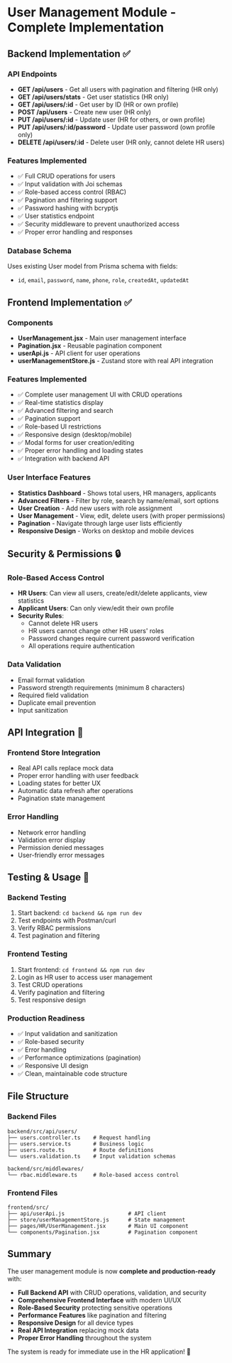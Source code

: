 # User Management Module - Complete Implementation

## Backend Implementation ✅

### API Endpoints

- **GET /api/users** - Get all users with pagination and filtering (HR only)
- **GET /api/users/stats** - Get user statistics (HR only)
- **GET /api/users/:id** - Get user by ID (HR or own profile)
- **POST /api/users** - Create new user (HR only)
- **PUT /api/users/:id** - Update user (HR for others, or own profile)
- **PUT /api/users/:id/password** - Update user password (own profile only)
- **DELETE /api/users/:id** - Delete user (HR only, cannot delete HR users)

### Features Implemented

- ✅ Full CRUD operations for users
- ✅ Input validation with Joi schemas
- ✅ Role-based access control (RBAC)
- ✅ Pagination and filtering support
- ✅ Password hashing with bcryptjs
- ✅ User statistics endpoint
- ✅ Security middleware to prevent unauthorized access
- ✅ Proper error handling and responses

### Database Schema

Uses existing User model from Prisma schema with fields:

- `id`, `email`, `password`, `name`, `phone`, `role`, `createdAt`, `updatedAt`

## Frontend Implementation ✅

### Components

- **UserManagement.jsx** - Main user management interface
- **Pagination.jsx** - Reusable pagination component
- **userApi.js** - API client for user operations
- **userManagementStore.js** - Zustand store with real API integration

### Features Implemented

- ✅ Complete user management UI with CRUD operations
- ✅ Real-time statistics display
- ✅ Advanced filtering and search
- ✅ Pagination support
- ✅ Role-based UI restrictions
- ✅ Responsive design (desktop/mobile)
- ✅ Modal forms for user creation/editing
- ✅ Proper error handling and loading states
- ✅ Integration with backend API

### User Interface Features

- **Statistics Dashboard** - Shows total users, HR managers, applicants
- **Advanced Filters** - Filter by role, search by name/email, sort options
- **User Creation** - Add new users with role assignment
- **User Management** - View, edit, delete users (with proper permissions)
- **Pagination** - Navigate through large user lists efficiently
- **Responsive Design** - Works on desktop and mobile devices

## Security & Permissions 🔒

### Role-Based Access Control

- **HR Users**: Can view all users, create/edit/delete applicants, view statistics
- **Applicant Users**: Can only view/edit their own profile
- **Security Rules**:
  - Cannot delete HR users
  - HR users cannot change other HR users' roles
  - Password changes require current password verification
  - All operations require authentication

### Data Validation

- Email format validation
- Password strength requirements (minimum 8 characters)
- Required field validation
- Duplicate email prevention
- Input sanitization

## API Integration 🔗

### Frontend Store Integration

- Real API calls replace mock data
- Proper error handling with user feedback
- Loading states for better UX
- Automatic data refresh after operations
- Pagination state management

### Error Handling

- Network error handling
- Validation error display
- Permission denied messages
- User-friendly error messages

## Testing & Usage 🧪

### Backend Testing

1. Start backend: `cd backend && npm run dev`
2. Test endpoints with Postman/curl
3. Verify RBAC permissions
4. Test pagination and filtering

### Frontend Testing

1. Start frontend: `cd frontend && npm run dev`
2. Login as HR user to access user management
3. Test CRUD operations
4. Verify pagination and filtering
5. Test responsive design

### Production Readiness

- ✅ Input validation and sanitization
- ✅ Role-based security
- ✅ Error handling
- ✅ Performance optimizations (pagination)
- ✅ Responsive UI design
- ✅ Clean, maintainable code structure

## File Structure

### Backend Files

```
backend/src/api/users/
├── users.controller.ts    # Request handling
├── users.service.ts       # Business logic
├── users.route.ts         # Route definitions
└── users.validation.ts    # Input validation schemas

backend/src/middlewares/
└── rbac.middleware.ts     # Role-based access control
```

### Frontend Files

```
frontend/src/
├── api/userApi.js                    # API client
├── store/userManagementStore.js      # State management
├── pages/HR/UserManagement.jsx       # Main UI component
└── components/Pagination.jsx         # Pagination component
```

## Summary

The user management module is now **complete and production-ready** with:

- **Full Backend API** with CRUD operations, validation, and security
- **Comprehensive Frontend Interface** with modern UI/UX
- **Role-Based Security** protecting sensitive operations
- **Performance Features** like pagination and filtering
- **Responsive Design** for all device types
- **Real API Integration** replacing mock data
- **Proper Error Handling** throughout the system

The system is ready for immediate use in the HR application! 🎉
